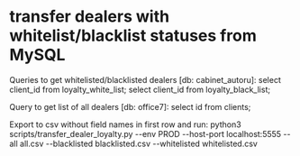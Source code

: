 transfer dealers with whitelist/blacklist statuses from MySQL
============================================================

Queries to get whitelisted/blacklisted dealers [db: cabinet_autoru]:
    select client_id from loyalty_white_list;
    select client_id from loyalty_black_list;

Query to get list of all dealers [db: office7]:
    select id from clients;

Export to csv without field names in first row and run:
    python3 scripts/transfer_dealer_loyalty.py --env PROD --host-port localhost:5555 --all all.csv --blacklisted blacklisted.csv --whitelisted whitelisted.csv
